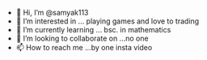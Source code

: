 - 👋 Hi, I’m @samyak113
- 👀 I’m interested in ... playing games and love to trading
- 🌱 I’m currently learning ... bsc. in mathematics
- 💞️ I’m looking to collaborate on ...no one
- 📫 How to reach me ...by one insta video

<!---
samyak113/samyak113 is a ✨ special ✨ repository because its `README.md` (this file) appears on your GitHub profile.
You can click the Preview link to take a look at your changes.
--->
